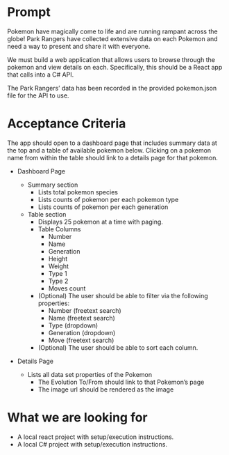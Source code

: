# Prompt
Pokemon have magically come to life and are running rampant across the globe! Park Rangers have collected extensive data on each Pokemon and need a way to present and share it with everyone.

We must build a web application that allows users to browse through the pokemon and view details on each. Specifically, this should be a React app that calls into a C# API. 

The Park Rangers’ data has been recorded in the provided pokemon.json file for the API to use.

# Acceptance Criteria
The app should open to a dashboard page that includes summary data at the top and a table of available pokemon below. Clicking on a pokemon name from within the table should link to a details page for that pokemon. 

- Dashboard Page
  - Summary section
    - Lists total pokemon species
    - Lists counts of pokemon per each pokemon type
    - Lists counts of pokemon per each generation
  - Table section
    - Displays 25 pokemon at a time with paging.
    - Table Columns
      - Number
      - Name
      - Generation
      - Height
      - Weight
      - Type 1
      - Type 2
      - Moves count
    - (Optional) The user should be able to filter via the following properties:
      - Number (freetext search)
      - Name (freetext search)
      - Type (dropdown)
      - Generation (dropdown)
      - Move (freetext search)
    - (Optional) The user should be able to sort each column.

- Details Page
  - Lists all data set properties of the Pokemon
    - The Evolution To/From should link to that Pokemon’s page
    - The image url should be rendered as the image

# What we are looking for
- A local react project with setup/execution instructions.
- A local C# project with setup/execution instructions.